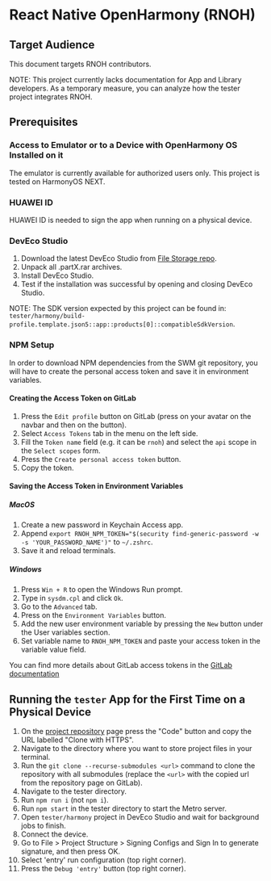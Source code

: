 # React Native OpenHarmony (RNOH)

## Target Audience

This document targets RNOH contributors.

NOTE: This project currently lacks documentation for App and Library developers. As a temporary measure, you can analyze how the tester project integrates RNOH.

## Prerequisites

### Access to Emulator or to a Device with OpenHarmony OS Installed on it
The emulator is currently available for authorized users only. This project is tested on HarmonyOS NEXT.

### HUAWEI ID
HUAWEI ID is needed to sign the app when running on a physical device. 

### DevEco Studio

1. Download the latest DevEco Studio from [File Storage repo](https://gl.swmansion.com/rnoh/file-storage).
1. Unpack all .partX.rar archives.
1. Install DevEco Studio.
1. Test if the installation was successful by opening and closing DevEco Studio.

NOTE: The SDK version expected by this project can be found in: `tester/harmony/build-profile.template.json5::app::products[0]::compatibleSdkVersion`.

### NPM Setup

In order to download NPM dependencies from the SWM git repository, you will have to create the personal access token and save it in environment variables.

#### Creating the Access Token on GitLab

1. Press the `Edit profile` button on GitLab (press on your avatar on the navbar and then on the button).
1. Select `Access Tokens` tab in the menu on the left side.
1. Fill the `Token name` field (e.g. it can be `rnoh`) and select the `api` scope in the `Select scopes` form.
1. Press the `Create personal access token` button.
1. Copy the token.

#### Saving the Access Token in Environment Variables

##### MacOS
1. Create a new password in Keychain Access app.
1. Append `export RNOH_NPM_TOKEN="$(security find-generic-password -w -s 'YOUR_PASSWORD_NAME')"` to `~/.zshrc`.
1. Save it and reload terminals.

##### Windows

1. Press `Win + R` to open the Windows Run prompt.
1. Type in `sysdm.cpl` and click `Ok`.
1. Go to the `Advanced` tab.
1. Press on the `Environment Variables` button.
1. Add the new user environment variable by pressing the `New` button under the User variables section.
1. Set variable name to `RNOH_NPM_TOKEN` and paste your access token in the variable value field.

You can find more details about GitLab access tokens in the [GitLab documentation](https://docs.gitlab.com/ee/user/profile/personal_access_tokens.html)

## Running the `tester` App for the First Time on a Physical Device

1. On the [project repository](https://gl.swmansion.com/rnoh/react-native-harmony) page press the "Code" button and copy the URL labelled "Clone with HTTPS".
1. Navigate to the directory where you want to store project files in your terminal.
1. Run the `git clone --recurse-submodules <url>` command to clone the repository with all submodules (replace the `<url>` with the copied url from the repository page on GitLab).
1. Navigate to the tester directory.
1. Run `npm run i` (not `npm i`).
1. Run `npm start` in the tester directory to start the Metro server.
1. Open `tester/harmony` project in DevEco Studio and wait for background jobs to finish.
1. Connect the device.
1. Go to File > Project Structure > Signing Configs and Sign In to generate signature, and then press OK.
1. Select 'entry' run configuration (top right corner).
1. Press the `Debug 'entry'` button (top right corner).
